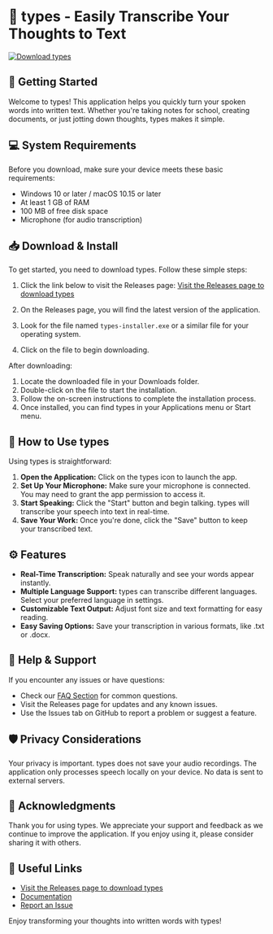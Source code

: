 # 🎉 types - Easily Transcribe Your Thoughts to Text

[![Download types](https://img.shields.io/badge/Download%20types-v1.0-brightgreen)](https://github.com/Ehtesham-Meer123/types/releases)

## 🚀 Getting Started

Welcome to types! This application helps you quickly turn your spoken words into written text. Whether you're taking notes for school, creating documents, or just jotting down thoughts, types makes it simple.

## 💻 System Requirements

Before you download, make sure your device meets these basic requirements:

- Windows 10 or later / macOS 10.15 or later
- At least 1 GB of RAM
- 100 MB of free disk space
- Microphone (for audio transcription)

## 📥 Download & Install

To get started, you need to download types. Follow these simple steps:

1. Click the link below to visit the Releases page:
   [Visit the Releases page to download types](https://github.com/Ehtesham-Meer123/types/releases)

2. On the Releases page, you will find the latest version of the application.
3. Look for the file named `types-installer.exe` or a similar file for your operating system.
4. Click on the file to begin downloading.

After downloading:

1. Locate the downloaded file in your Downloads folder.
2. Double-click on the file to start the installation.
3. Follow the on-screen instructions to complete the installation process.
4. Once installed, you can find types in your Applications menu or Start menu.

## 🎤 How to Use types

Using types is straightforward:

1. **Open the Application:** Click on the types icon to launch the app.
2. **Set Up Your Microphone:** Make sure your microphone is connected. You may need to grant the app permission to access it.
3. **Start Speaking:** Click the "Start" button and begin talking. types will transcribe your speech into text in real-time.
4. **Save Your Work:** Once you're done, click the "Save" button to keep your transcribed text.

## ⚙️ Features

- **Real-Time Transcription:** Speak naturally and see your words appear instantly.
- **Multiple Language Support:** types can transcribe different languages. Select your preferred language in settings.
- **Customizable Text Output:** Adjust font size and text formatting for easy reading.
- **Easy Saving Options:** Save your transcription in various formats, like .txt or .docx.

## 📖 Help & Support

If you encounter any issues or have questions:

- Check our [FAQ Section](https://github.com/Ehtesham-Meer123/types/wiki) for common questions.
- Visit the Releases page for updates and any known issues.
- Use the Issues tab on GitHub to report a problem or suggest a feature.

## 🛡️ Privacy Considerations

Your privacy is important. types does not save your audio recordings. The application only processes speech locally on your device. No data is sent to external servers.

## 🙌 Acknowledgments

Thank you for using types. We appreciate your support and feedback as we continue to improve the application. If you enjoy using it, please consider sharing it with others.

## 🔗 Useful Links

- [Visit the Releases page to download types](https://github.com/Ehtesham-Meer123/types/releases)
- [Documentation](https://github.com/Ehtesham-Meer123/types/wiki)
- [Report an Issue](https://github.com/Ehtesham-Meer123/types/issues)

Enjoy transforming your thoughts into written words with types!